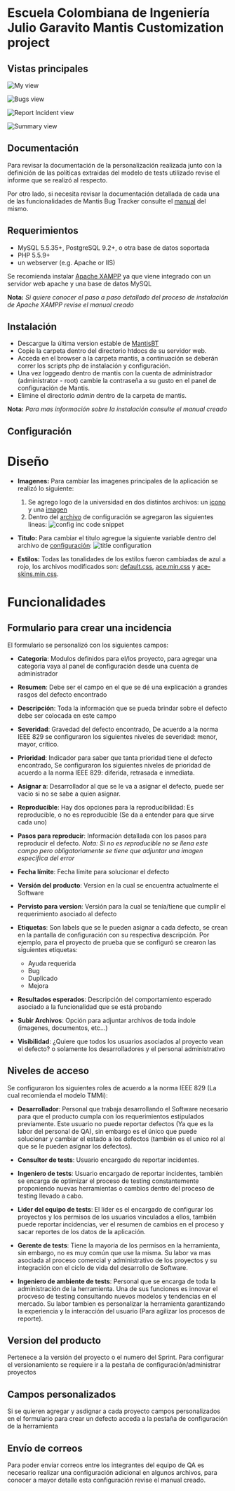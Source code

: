 Escuela Colombiana de Ingeniería Julio Garavito Mantis Customization project
=============================

Vistas principales
-----------

![My view](doc/mi_vista.PNG)

![Bugs view](doc/ver_incidencias.PNG)

![Report Incident view](doc/reportar_incidencia.PNG)

![Summary view](doc/resumen.PNG)

Documentación
-------------

Para revisar la documentación de la personalización realizada junto con la definición de las políticas extraidas del modelo de tests utilizado revise el informe que se realizó al respecto.

Por otro lado, si necesita revisar la documentación detallada de cada una de las funcionalidades de Mantis Bug Tracker consulte el [manual](https://www.mantisbt.org/documentation.php) del mismo.


Requerimientos
------------

 * MySQL 5.5.35+, PostgreSQL 9.2+, o otra base de datos soportada
 * PHP 5.5.9+
 * un webserver (e.g. Apache or IIS)

Se recomienda instalar [Apache XAMPP](https://www.apachefriends.org/es/index.html) ya que viene integrado con un servidor web apache y una base de datos MySQL 

**Nota:** *Si quiere conocer el paso a paso detallado del proceso de instalación de Apache XAMPP revise el manual creado*


Instalación
------------

 * Descargue la última version estable de [MantisBT](https://www.mantisbt.org/download.php)
 * Copie la carpeta dentro del directorio htdocs de su servidor web.
 * Acceda en el browser a la carpeta mantis, a continuación se deberán correr los scripts php de instalación y configuración.
 * Una vez loggeado dentro de mantis con la cuenta de administrador (administrator - root) cambie la contraseña a su gusto en el panel de configuración de Mantis.
 * Elimine el directorio *admin* dentro de la carpeta de mantis.
 
**Nota:** *Para mas información sobre la instalación consulte el manual creado*


Configuración
-------------

# Diseño
- **Imagenes:** Para cambiar las imagenes principales de la aplicación se realizó lo siguiente:
   1. Se agrego logo de la universidad en dos distintos archivos: un [icono](images/iconeci.ico) y una [imagen](images/eci.png)
   2. Dentro del [archivo](config/config_inc.php) de configuración se agregaron las siguientes lineas:
   ![config inc code snippet](doc/carbon.png)
   
- **Titulo:** Para cambiar el titulo agregue la siguiente variable dentro del archivo de [configuración](config/config_inc.php):
![title configuration](doc/header.png)

- **Estilos:** Todas las tonalidades de los estilos fueron cambiadas de azul a rojo, los archivos modificados son: [default.css](css/default.css), [ace.min.css](css/ace.min.css) y [ace-skins.min.css](css/ace-skins.min.css).


# Funcionalidades

## Formulario para crear una incidencia
El formulario se personalizó con los siguientes campos:
- **Categoria**: Modulos definidos para el/los proyecto, para agregar una categoria vaya al panel de configuración desde una cuenta de administrador

- **Resumen**: Debe ser el campo en el que se dé una explicación a grandes rasgos del defecto encontrado

- **Descripción**: Toda la información que se pueda brindar sobre el defecto debe ser colocada en este campo

- **Severidad**: Gravedad del defecto encontrado, De acuerdo a la norma IEEE 829 se configuraron los siguientes niveles de severidad: menor, mayor, crítico.

- **Prioridad**: Indicador para saber que tanta prioridad tiene el defecto encontrado, Se configuraron los siguientes niveles de prioridad de acuerdo a la norma IEEE 829: diferida, retrasada e inmediata.

- **Asignar a**: Desarrollador al que se le va a asignar el defecto, puede ser vacio si no se sabe a quien asignar.

- **Reproducible**: Hay dos opciones para la reproducibilidad: Es reproducible, o no es reproducible (Se da a entender para que sirve cada uno)

- **Pasos para reproducir**: Información detallada con los pasos para reproducir el defecto. *Nota: Si no es reproducible no se llena este campo pero obligatoriamente se tiene que adjuntar una imagen específica del error*

- **Fecha límite**: Fecha límite para solucionar el defecto

- **Versión del producto**: Version en la cual se encuentra actualmente el Software

- **Pervisto para version**: Versión para la cual se tenía/tiene que cumplir el requerimiento asociado al defecto

- **Etiquetas**: Son labels que se le pueden asignar a cada defecto, se crean en la pantalla de configuración con su respectiva descripción. Por ejemplo, para el proyecto de prueba que se configuró se crearon las siguientes etiquetas:
   - Ayuda requerida
   - Bug
   - Duplicado
   - Mejora

- **Resultados esperados**: Descripción del comportamiento esperado asociado a la funcionalidad que se está probando

- **Subir Archivos**: Opción para adjuntar archivos de toda indole (imagenes, documentos, etc...)

- **Visibilidad**: ¿Quiere que todos los usuarios asociados al proyecto vean el defecto? o solamente los desarrolladores y el personal administrativo

## Niveles de acceso
Se configuraron los siguientes roles de acuerdo a la norma IEEE 829 (La cual recomienda el modelo TMMi):

- **Desarrollador**: Personal que trabaja desarrollando el Software necesario para que el producto cumpla con los requerimientos estipulados previamente. Este usuario no puede reportar defectos (Ya que es la labor del personal de QA), sin embargo es el único que puede solucionar y cambiar el estado a los defectos (también es el unico rol al que se le pueden asignar los defectos).

- **Consultor de tests**: Usuario encargado de reportar incidentes.

- **Ingeniero de tests**: Usuario encargado de reportar incidentes, también se encarga de optimizar el proceso de testing constantemente proponiendo nuevas herramientas o cambios dentro del proceso de testing llevado a cabo.

- **Lider del equipo de tests**: El lider es el encargado de configurar los proyectos y los permisos de los usuarios vinculados a ellos, también puede reportar incidencias, ver el resumen de cambios en el proceso y sacar reportes de los datos de la aplicación.

- **Gerente de tests**: Tiene la mayoria de los permisos en la herramienta, sin embargo, no es muy común que use la misma. Su labor va mas asociada al proceso comercial y administrativo de los proyectos y su integración con el ciclo de vida del desarrollo de Software.

- **Ingeniero de ambiente de tests**: Personal que se encarga de toda la administración de la herramienta. Una de sus funciones es innovar el procveso de testing consultando nuevos modelos y tendencias en el mercado. Su labor tambien es personalizar la herramienta garantizando la experiencia y la interacción del usuario (Para agilizar los procesos de reporte).


## Version del producto
Pertenece a la versión del proyecto o el numero del Sprint. Para configurar el versionamiento se requiere ir a la pestaña de configuración/administrar proyectos

## Campos personalizados
Si se quieren agregar y asdignar a cada proyecto campos personalizados en el formulario para crear un defecto acceda a la pestaña de configuración de la herramienta

## Envío de correos
Para poder enviar correos entre los integrantes del equipo de QA es necesario realizar una configuración adicional en algunos archivos, para conocer a mayor detalle esta configuración revise el manual creado.
